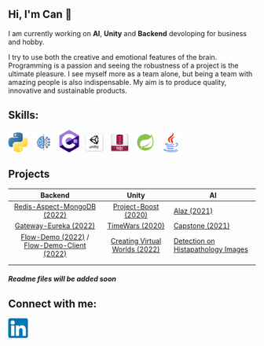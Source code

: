 ## Hi, I'm Can :wave:

I am currently working on <strong>AI</strong>, <strong>Unity</strong> and <strong>Backend</strong> devoloping for business and hobby.

I try to use both the creative and emotional features of the brain. Programming is a passion and seeing the robustness of a project 
is the ultimate pleasure. I see myself more as a team alone, but being a team with amazing people is also indispensable. 
My aim is to produce quality, innovative and sustainable products.

## Skills:
<p float="left">
  <img src="https://github.com/can-git/can-git/blob/main/images/python.png" width="40px" alt="Python" title="Python">&nbsp;&nbsp;
  <img src="https://github.com/can-git/can-git/blob/main/images/ai.png" width="40px" alt="AI" title="AI">&nbsp;&nbsp;
  <img src="https://github.com/can-git/can-git/blob/main/images/csharp.png" width="40px" alt="C#" title="C#">&nbsp;&nbsp;
  <img src="https://github.com/can-git/can-git/blob/main/images/unity.png" width="40px" alt="Unity" title="Unity">&nbsp;&nbsp;
  <img src="https://github.com/can-git/can-git/blob/main/images/sqlRed.png" width="40px" alt="SQL" title="SQL">&nbsp;&nbsp;
  <img src="https://github.com/can-git/can-git/blob/main/images/spring.png" width="40px" alt="Spring" title="Spring">&nbsp;&nbsp;
  <img src="https://github.com/can-git/can-git/blob/main/images/java.png" width="40px" alt="Java" title="Java">&nbsp;&nbsp;
</p>

## Projects

|                                                             Backend                                                               |                                       Unity                                       | AI                                                                            |
|:---------------------------------------------------------------------------------------------------------------------------------:|:---------------------------------------------------------------------------------:|-------------------------------------------------------------------------------|
|                           [Redis-Aspect-MongoDB (2022)](https://github.com/can-git/Redis_Aspect_Mongo)                            |[Project-Boost (2020)](https://github.com/can-git/Project-Boost)                   |     [Alaz (2021)](https://github.com/can-git/Alaz)                            |
|                                [Gateway-Eureka (2022)](https://github.com/can-git/Gateway-Eureka)                                 |[TimeWars (2020)](https://github.com/can-git/Time-Wars)                            | [Capstone (2021)](https://github.com/can-git/Capstone)                        |
| [Flow-Demo (2022)](https://github.com/can-git/flow-demo) / [Flow-Demo-Client (2022)](https://github.com/can-git/flow-demo-client) |[Creating Virtual Worlds (2022)](https://github.com/can-git/SanalDunyaYaraticisi)  |[Detection on Histapathology Images](https://github.com/can-git/ARI5004Project)|
|                                                                                                                                   |                                                                                   |                                                                               |
|                                                                                                                                   |                                                                                   |                                                                               |
#### <em>Readme files will be added soon</em>
## Connect with me:
[<img alt="LinkedIn" title="LinkedIn" width="40px" src="https://github.com/can-git/can-git/blob/main/images/linkedInBlue.png" />](https://www.linkedin.com/in/cnylmz/)&nbsp;&nbsp;
